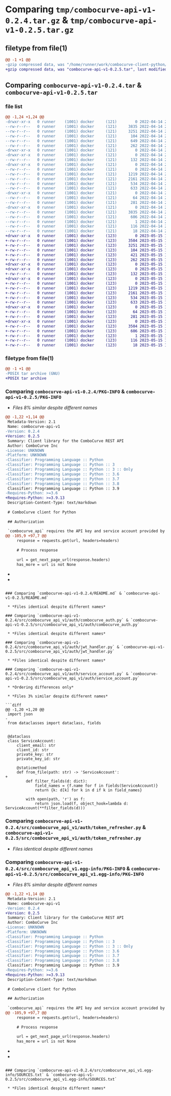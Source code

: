 # Comparing `tmp/combocurve-api-v1-0.2.4.tar.gz` & `tmp/combocurve-api-v1-0.2.5.tar.gz`

## filetype from file(1)

```diff
@@ -1 +1 @@
-gzip compressed data, was "/home/runner/work/combocurve-client-python/combocurve-client-python/dist/tmpal54yy9c/combocurve-api-v1-0.2.4.tar", last modified: Thu Apr 14 21:27:29 2022, max compression
+gzip compressed data, was "combocurve-api-v1-0.2.5.tar", last modified: Mon May 15 18:50:04 2023, max compression
```

## Comparing `combocurve-api-v1-0.2.4.tar` & `combocurve-api-v1-0.2.5.tar`

### file list

```diff
@@ -1,24 +1,24 @@
-drwxr-xr-x   0 runner    (1001) docker     (121)        0 2022-04-14 21:27:29.000000 combocurve-api-v1-0.2.4/
--rw-r--r--   0 runner    (1001) docker     (121)     3835 2022-04-14 21:27:29.000000 combocurve-api-v1-0.2.4/PKG-INFO
--rw-r--r--   0 runner    (1001) docker     (121)     3251 2022-04-14 21:26:56.000000 combocurve-api-v1-0.2.4/README.md
--rw-r--r--   0 runner    (1001) docker     (121)      104 2022-04-14 21:26:56.000000 combocurve-api-v1-0.2.4/pyproject.toml
--rw-r--r--   0 runner    (1001) docker     (121)      649 2022-04-14 21:27:29.000000 combocurve-api-v1-0.2.4/setup.cfg
--rw-r--r--   0 runner    (1001) docker     (121)      262 2022-04-14 21:26:56.000000 combocurve-api-v1-0.2.4/setup.py
-drwxr-xr-x   0 runner    (1001) docker     (121)        0 2022-04-14 21:27:29.000000 combocurve-api-v1-0.2.4/src/
-drwxr-xr-x   0 runner    (1001) docker     (121)        0 2022-04-14 21:27:29.000000 combocurve-api-v1-0.2.4/src/combocurve_api_v1/
--rw-r--r--   0 runner    (1001) docker     (121)      132 2022-04-14 21:26:56.000000 combocurve-api-v1-0.2.4/src/combocurve_api_v1/__init__.py
-drwxr-xr-x   0 runner    (1001) docker     (121)        0 2022-04-14 21:27:29.000000 combocurve-api-v1-0.2.4/src/combocurve_api_v1/auth/
--rw-r--r--   0 runner    (1001) docker     (121)        0 2022-04-14 21:26:56.000000 combocurve-api-v1-0.2.4/src/combocurve_api_v1/auth/__init__.py
--rw-r--r--   0 runner    (1001) docker     (121)     1219 2022-04-14 21:26:56.000000 combocurve-api-v1-0.2.4/src/combocurve_api_v1/auth/combocurve_auth.py
--rw-r--r--   0 runner    (1001) docker     (121)     2161 2022-04-14 21:26:56.000000 combocurve-api-v1-0.2.4/src/combocurve_api_v1/auth/jwt_handler.py
--rw-r--r--   0 runner    (1001) docker     (121)      534 2022-04-14 21:26:56.000000 combocurve-api-v1-0.2.4/src/combocurve_api_v1/auth/service_account.py
--rw-r--r--   0 runner    (1001) docker     (121)      633 2022-04-14 21:26:56.000000 combocurve-api-v1-0.2.4/src/combocurve_api_v1/auth/token_refresher.py
-drwxr-xr-x   0 runner    (1001) docker     (121)        0 2022-04-14 21:27:29.000000 combocurve-api-v1-0.2.4/src/combocurve_api_v1/pagination/
--rw-r--r--   0 runner    (1001) docker     (121)       64 2022-04-14 21:26:56.000000 combocurve-api-v1-0.2.4/src/combocurve_api_v1/pagination/__init__.py
--rw-r--r--   0 runner    (1001) docker     (121)      281 2022-04-14 21:26:56.000000 combocurve-api-v1-0.2.4/src/combocurve_api_v1/pagination/link.py
-drwxr-xr-x   0 runner    (1001) docker     (121)        0 2022-04-14 21:27:29.000000 combocurve-api-v1-0.2.4/src/combocurve_api_v1.egg-info/
--rw-r--r--   0 runner    (1001) docker     (121)     3835 2022-04-14 21:27:28.000000 combocurve-api-v1-0.2.4/src/combocurve_api_v1.egg-info/PKG-INFO
--rw-r--r--   0 runner    (1001) docker     (121)      606 2022-04-14 21:27:29.000000 combocurve-api-v1-0.2.4/src/combocurve_api_v1.egg-info/SOURCES.txt
--rw-r--r--   0 runner    (1001) docker     (121)        1 2022-04-14 21:27:28.000000 combocurve-api-v1-0.2.4/src/combocurve_api_v1.egg-info/dependency_links.txt
--rw-r--r--   0 runner    (1001) docker     (121)      116 2022-04-14 21:27:28.000000 combocurve-api-v1-0.2.4/src/combocurve_api_v1.egg-info/requires.txt
--rw-r--r--   0 runner    (1001) docker     (121)       18 2022-04-14 21:27:29.000000 combocurve-api-v1-0.2.4/src/combocurve_api_v1.egg-info/top_level.txt
+drwxr-xr-x   0 runner    (1001) docker     (123)        0 2023-05-15 18:50:04.764745 combocurve-api-v1-0.2.5/
+-rw-r--r--   0 runner    (1001) docker     (123)     3504 2023-05-15 18:50:04.764745 combocurve-api-v1-0.2.5/PKG-INFO
+-rw-r--r--   0 runner    (1001) docker     (123)     3251 2023-05-15 18:49:22.000000 combocurve-api-v1-0.2.5/README.md
+-rw-r--r--   0 runner    (1001) docker     (123)      104 2023-05-15 18:49:22.000000 combocurve-api-v1-0.2.5/pyproject.toml
+-rw-r--r--   0 runner    (1001) docker     (123)      421 2023-05-15 18:50:04.764745 combocurve-api-v1-0.2.5/setup.cfg
+-rw-r--r--   0 runner    (1001) docker     (123)      262 2023-05-15 18:49:22.000000 combocurve-api-v1-0.2.5/setup.py
+drwxr-xr-x   0 runner    (1001) docker     (123)        0 2023-05-15 18:50:04.760745 combocurve-api-v1-0.2.5/src/
+drwxr-xr-x   0 runner    (1001) docker     (123)        0 2023-05-15 18:50:04.764745 combocurve-api-v1-0.2.5/src/combocurve_api_v1/
+-rw-r--r--   0 runner    (1001) docker     (123)      132 2023-05-15 18:49:22.000000 combocurve-api-v1-0.2.5/src/combocurve_api_v1/__init__.py
+drwxr-xr-x   0 runner    (1001) docker     (123)        0 2023-05-15 18:50:04.764745 combocurve-api-v1-0.2.5/src/combocurve_api_v1/auth/
+-rw-r--r--   0 runner    (1001) docker     (123)        0 2023-05-15 18:49:22.000000 combocurve-api-v1-0.2.5/src/combocurve_api_v1/auth/__init__.py
+-rw-r--r--   0 runner    (1001) docker     (123)     1219 2023-05-15 18:49:22.000000 combocurve-api-v1-0.2.5/src/combocurve_api_v1/auth/combocurve_auth.py
+-rw-r--r--   0 runner    (1001) docker     (123)     2161 2023-05-15 18:49:22.000000 combocurve-api-v1-0.2.5/src/combocurve_api_v1/auth/jwt_handler.py
+-rw-r--r--   0 runner    (1001) docker     (123)      534 2023-05-15 18:49:22.000000 combocurve-api-v1-0.2.5/src/combocurve_api_v1/auth/service_account.py
+-rw-r--r--   0 runner    (1001) docker     (123)      633 2023-05-15 18:49:22.000000 combocurve-api-v1-0.2.5/src/combocurve_api_v1/auth/token_refresher.py
+drwxr-xr-x   0 runner    (1001) docker     (123)        0 2023-05-15 18:50:04.764745 combocurve-api-v1-0.2.5/src/combocurve_api_v1/pagination/
+-rw-r--r--   0 runner    (1001) docker     (123)       64 2023-05-15 18:49:22.000000 combocurve-api-v1-0.2.5/src/combocurve_api_v1/pagination/__init__.py
+-rw-r--r--   0 runner    (1001) docker     (123)      281 2023-05-15 18:49:22.000000 combocurve-api-v1-0.2.5/src/combocurve_api_v1/pagination/link.py
+drwxr-xr-x   0 runner    (1001) docker     (123)        0 2023-05-15 18:50:04.764745 combocurve-api-v1-0.2.5/src/combocurve_api_v1.egg-info/
+-rw-r--r--   0 runner    (1001) docker     (123)     3504 2023-05-15 18:50:04.000000 combocurve-api-v1-0.2.5/src/combocurve_api_v1.egg-info/PKG-INFO
+-rw-r--r--   0 runner    (1001) docker     (123)      606 2023-05-15 18:50:04.000000 combocurve-api-v1-0.2.5/src/combocurve_api_v1.egg-info/SOURCES.txt
+-rw-r--r--   0 runner    (1001) docker     (123)        1 2023-05-15 18:50:04.000000 combocurve-api-v1-0.2.5/src/combocurve_api_v1.egg-info/dependency_links.txt
+-rw-r--r--   0 runner    (1001) docker     (123)      116 2023-05-15 18:50:04.000000 combocurve-api-v1-0.2.5/src/combocurve_api_v1.egg-info/requires.txt
+-rw-r--r--   0 runner    (1001) docker     (123)       18 2023-05-15 18:50:04.000000 combocurve-api-v1-0.2.5/src/combocurve_api_v1.egg-info/top_level.txt
```

### filetype from file(1)

```diff
@@ -1 +1 @@
-POSIX tar archive (GNU)
+POSIX tar archive
```

### Comparing `combocurve-api-v1-0.2.4/PKG-INFO` & `combocurve-api-v1-0.2.5/PKG-INFO`

 * *Files 8% similar despite different names*

```diff
@@ -1,22 +1,14 @@
 Metadata-Version: 2.1
 Name: combocurve-api-v1
-Version: 0.2.4
+Version: 0.2.5
 Summary: Client library for the ComboCurve REST API
 Author: ComboCurve Inc
-License: UNKNOWN
-Platform: UNKNOWN
-Classifier: Programming Language :: Python
-Classifier: Programming Language :: Python :: 3
-Classifier: Programming Language :: Python :: 3 :: Only
-Classifier: Programming Language :: Python :: 3.6
-Classifier: Programming Language :: Python :: 3.7
-Classifier: Programming Language :: Python :: 3.8
 Classifier: Programming Language :: Python :: 3.9
-Requires-Python: >=3.6
+Requires-Python: >=3.9.13
 Description-Content-Type: text/markdown
 
 # ComboCurve client for Python
 
 ## Authorization
 
 `combocurve_api` requires the API key and service account provided by ComboCurve, as shown in the example below:
@@ -105,9 +97,7 @@
     response = requests.get(url, headers=headers)
 
     # Process response
 
     url = get_next_page_url(response.headers)
     has_more = url is not None
 ```
-
-
```

### Comparing `combocurve-api-v1-0.2.4/README.md` & `combocurve-api-v1-0.2.5/README.md`

 * *Files identical despite different names*

### Comparing `combocurve-api-v1-0.2.4/src/combocurve_api_v1/auth/combocurve_auth.py` & `combocurve-api-v1-0.2.5/src/combocurve_api_v1/auth/combocurve_auth.py`

 * *Files identical despite different names*

### Comparing `combocurve-api-v1-0.2.4/src/combocurve_api_v1/auth/jwt_handler.py` & `combocurve-api-v1-0.2.5/src/combocurve_api_v1/auth/jwt_handler.py`

 * *Files identical despite different names*

### Comparing `combocurve-api-v1-0.2.4/src/combocurve_api_v1/auth/service_account.py` & `combocurve-api-v1-0.2.5/src/combocurve_api_v1/auth/service_account.py`

 * *Ordering differences only*

 * *Files 3% similar despite different names*

```diff
@@ -1,20 +1,20 @@
 import json
-
 from dataclasses import dataclass, fields
 
 
 @dataclass
 class ServiceAccount:
     client_email: str
     client_id: str
     private_key: str
     private_key_id: str
 
     @staticmethod
     def from_file(path: str) -> 'ServiceAccount':
+
         def filter_fields(d: dict):
             field_names = {f.name for f in fields(ServiceAccount)}
             return {k: d[k] for k in d if k in field_names}
 
         with open(path, 'r') as f:
             return json.load(f, object_hook=lambda d: ServiceAccount(**filter_fields(d)))
```

### Comparing `combocurve-api-v1-0.2.4/src/combocurve_api_v1/auth/token_refresher.py` & `combocurve-api-v1-0.2.5/src/combocurve_api_v1/auth/token_refresher.py`

 * *Files identical despite different names*

### Comparing `combocurve-api-v1-0.2.4/src/combocurve_api_v1.egg-info/PKG-INFO` & `combocurve-api-v1-0.2.5/src/combocurve_api_v1.egg-info/PKG-INFO`

 * *Files 8% similar despite different names*

```diff
@@ -1,22 +1,14 @@
 Metadata-Version: 2.1
 Name: combocurve-api-v1
-Version: 0.2.4
+Version: 0.2.5
 Summary: Client library for the ComboCurve REST API
 Author: ComboCurve Inc
-License: UNKNOWN
-Platform: UNKNOWN
-Classifier: Programming Language :: Python
-Classifier: Programming Language :: Python :: 3
-Classifier: Programming Language :: Python :: 3 :: Only
-Classifier: Programming Language :: Python :: 3.6
-Classifier: Programming Language :: Python :: 3.7
-Classifier: Programming Language :: Python :: 3.8
 Classifier: Programming Language :: Python :: 3.9
-Requires-Python: >=3.6
+Requires-Python: >=3.9.13
 Description-Content-Type: text/markdown
 
 # ComboCurve client for Python
 
 ## Authorization
 
 `combocurve_api` requires the API key and service account provided by ComboCurve, as shown in the example below:
@@ -105,9 +97,7 @@
     response = requests.get(url, headers=headers)
 
     # Process response
 
     url = get_next_page_url(response.headers)
     has_more = url is not None
 ```
-
-
```

### Comparing `combocurve-api-v1-0.2.4/src/combocurve_api_v1.egg-info/SOURCES.txt` & `combocurve-api-v1-0.2.5/src/combocurve_api_v1.egg-info/SOURCES.txt`

 * *Files identical despite different names*

